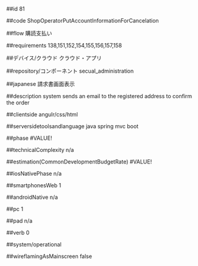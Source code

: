##id
81

##code
ShopOperatorPutAccountInformationForCancelation

##flow
購読支払い

##requirements
138,151,152,154,155,156,157,158

##デバイス/クラウド
クラウド・アプリ

##repository/コンポーネント
secual_administration

##japanese
請求書画面表示

##description
system sends an email to the registered address to confirm the order

##clientside
angulr/css/html

##serversidetoolsandlanguage
java spring mvc boot

##phase
#VALUE!

##technicalComplexity
n/a

##estimation(CommonDevelopmentBudgetRate)
#VALUE!

##iosNativePhase
n/a

##smartphonesWeb
1

##androidNative
n/a

##pc
1

##pad
n/a

##verb
0

##system/operational


##wireflamingAsMainscreen
false